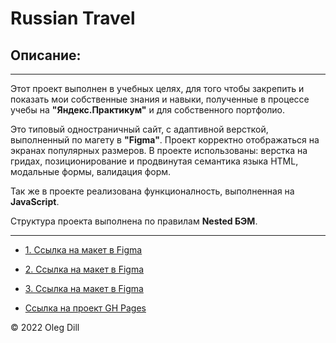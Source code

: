 # Russian Travel

## Описание:
---
  Этот проект выполнен в учебных целях, для того чтобы закрепить и показать мои собственные знания и навыки,
полученные в процессе учебы на **"Яндекс.Практикум"** и для собственного портфолио.

  Это типовый одностраничный сайт, с адаптивной версткой, выполненный по магету в **"Figma"**. 
Проект корректно отображаться на экранах популярных размеров.
В проекте использованы: верстка на гридах, позиционирование и 
продвинутая семантика языка HTML, модальные формы, валидация форм.

Так же в проекте реализована функционалность, выполненная на **JavaScript**.

Структура проекта выполнена по правилам **Nested БЭМ**.

---

* [1. Ссылка на макет в Figma](https://www.figma.com/file/2cn9N9jSkmxD84oJik7xL7/JavaScript.-Sprint-4?node-id=0%3A1)
* [2. Ссылка на макет в Figma](https://www.figma.com/file/bjyvbKKJN2naO0ucURl2Z0/JavaScript.-Sprint-5?node-id=0%3A1)
* [3. Ссылка на макет в Figma](https://www.figma.com/file/kRVLKwYG3d1HGLvh7JFWRT/JavaScript.-Sprint-6?node-id=0%3A1)

* [Ссылка на проект GH Pages](https://olegdill.github.io/mesto/)

 © 2022 Oleg Dill